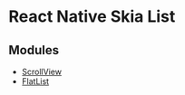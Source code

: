 # React Native Skia List

## Modules

- [ScrollView](ScrollView/index.md)
- [FlatList](FlatList/index.md)
